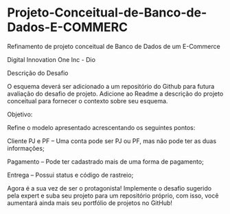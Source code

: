 # Projeto-Conceitual-de-Banco-de-Dados-E-COMMERC
Refinamento de projeto conceitual de Banco de Dados de um E-Commerce

Digital Innovation One Inc - Dio

Descrição do Desafio

O esquema deverá ser adicionado a um repositório do Github para futura avaliação do desafio de projeto. Adicione ao Readme a descrição do projeto conceitual para fornecer o contexto sobre seu esquema.


Objetivo:

Refine o modelo apresentado acrescentando os seguintes pontos:


Cliente PJ e PF – Uma conta pode ser PJ ou PF, mas não pode ter as duas informações;

Pagamento – Pode ter cadastrado mais de uma forma de pagamento;

Entrega – Possui status e código de rastreio;

Agora é a sua vez de ser o protagonista! Implemente o desafio sugerido pela expert e suba seu projeto para um repositório próprio, com isso, você aumentará ainda mais seu portfólio de projetos no GitHub!
